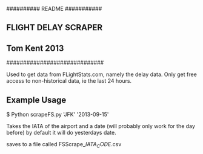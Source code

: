 ########## README ###########
## 	FLIGHT DELAY SCRAPER   ##
## 		Tom Kent 2013	       ##
#############################


Used to get data from FLightStats.com, namely the delay data.
Only get free access to non-historical data, ie the last 24 hours.


## Example Usage

$ Python scrapeFS.py 'JFK' '2013-09-15'

Takes the IATA of the airport and a date (will probably only work for the day before) by default it will do yesterdays date.

saves to a file called FSScrape_$IATA_CODE$.csv

